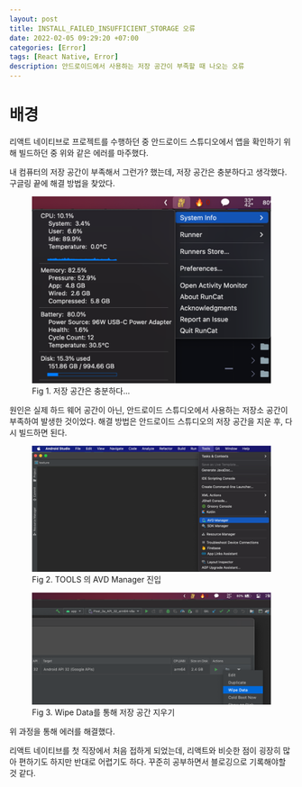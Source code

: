 ```yaml
---
layout: post
title: INSTALL_FAILED_INSUFFICIENT_STORAGE 오류
date: 2022-02-05 09:29:20 +07:00
categories: [Error]
tags: [React Native, Error]
description: 안드로이드에서 사용하는 저장 공간이 부족할 때 나오는 오류
---
```


# 배경

리액트 네이티브로 프로젝트를 수행하던 중 안드로이드 스튜디오에서 앱을 확인하기 위해 빌드하던 중 위와 같은 에러를 마주했다.

내 컴퓨터의 저장 공간이 부족해서 그런가? 했는데, 저장 공간은 충분하다고 생각했다. 구글링 끝에 해결 방법을 찾았다.

<figure>
<img src="./../../images/react-native-error1.png" alt="react-native-error1">
<figcaption>Fig 1. 저장 공간은 충분하다...</figcaption>
</figure>

원인은 실제 하드 웨어 공간이 아닌, 안드로이드 스튜디오에서 사용하는 저장소 공간이 부족하여 발생한 것이었다. 해결 방법은 안드로이드 스튜디오의 저장 공간을 지운 후, 다시 빌드하면 된다.

<figure>
<img src="./../../images/react-native-error2.png" alt="react-native-error2">
<figcaption>Fig 2. TOOLS 의 AVD Manager 진입</figcaption>
</figure>

<figure>
<img src="./../../images/react-native-error3.png" alt="react-native-error3">
<figcaption>Fig 3. Wipe Data를 통해 저장 공간 지우기</figcaption>
</figure>

위 과정을 통해 에러를 해결했다.

리액트 네이티브를 첫 직장에서 처음 접하게 되었는데, 리액트와 비슷한 점이 굉장히 많아 편하기도 하지만 반대로 어렵기도 하다. 꾸준히 공부하면서 블로깅으로 기록해야할 것 같다.
